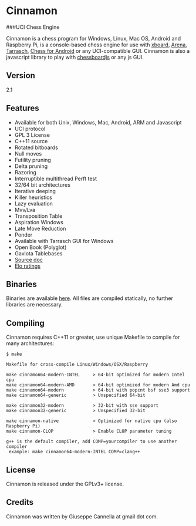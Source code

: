 Cinnamon
==========
###UCI Chess Engine

Cinnamon is a chess program for Windows, Linux, Mac OS, Android and Raspberry Pi, is a console-based chess engine for use with
[xboard][4],
[Arena][5],
[Tarrasch][6],
[Chess for Android][7]
or any UCI-compatible GUI. Cinnamon is also a javascript library to play with
[chessboardjs][8] or any js GUI.

Version
----------
2.1

Features
----------
          
- Available for both Unix, Windows, Mac, Android, ARM and Javascript
- UCI protocol
- GPL 3 License
- C++11 source
- Rotated bitboards
- Null moves
- Futility pruning
- Delta pruning
- Razoring
- Interruptible multithread Perft test
- 32/64 bit architectures
- Iterative deeping
- Killer heuristics
- Lazy evaluation
- Mvv/Lva
- Transposition Table
- Aspiration Windows
- Late Move Reduction
- Ponder
- Available with Tarrasch GUI for Windows
- Open Book (Polyglot)
- Gaviota Tablebases
- [Source doc][2]
- [Elo ratings][3]


Binaries
----------

Binaries are available [here][1].
All files are compiled statically, no further libraries are necessary.


Compiling
---------

Cinnamon requires C++11 or greater, use unique Makefile to compile for many architectures:

    $ make

    Makefile for cross-compile Linux/Windows/OSX/Raspberry

    make cinnamon64-modern-INTEL     > 64-bit optimized for modern Intel cpu
    make cinnamon64-modern-AMD       > 64-bit optimized for modern Amd cpu
    make cinnamon64-modern           > 64-bit with popcnt bsf sse3 support
    make cinnamon64-generic          > Unspecified 64-bit

    make cinnamon32-modern           > 32-bit with sse support
    make cinnamon32-generic          > Unspecified 32-bit

    make cinnamon-native             > Optimized for native cpu (also Raspberry Pi)
    make cinnamon-CLOP               > Enable CLOP parameter tuning

    g++ is the default compiler, add COMP=yourcompiler to use another compiler
     example: make cinnamon64-modern-INTEL COMP=clang++


License
-------

Cinnamon is released under the GPLv3+ license.

Credits
-------

Cinnamon was written by Giuseppe Cannella at gmail dot com.

  [1]: http://cinnamonchess.altervista.org
  [2]: http://cinnamonchess.altervista.org/api/1.2a/class_iterative_deeping.html
  [3]: http://www.computerchess.org.uk/ccrl/404/cgi/compare_engines.cgi?family=Cinnamon
  [4]: http://www.gnu.org/software/xboard
  [5]: http://www.playwitharena.com
  [6]: http://triplehappy.com
  [7]: https://play.google.com/store/apps/details?id=com.google.android.chess
  [8]: http://chessboardjs.com
